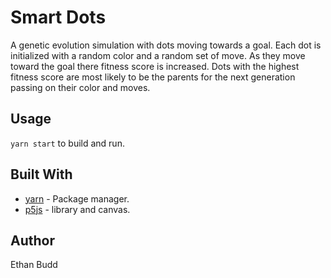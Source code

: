 # Smart Dots

A genetic evolution simulation with dots moving towards a goal. Each dot is initialized with a random color and a random set of move. As
they move toward the goal there fitness score is increased. Dots with the highest fitness score are most likely to be the parents for the
next generation passing on their color and moves.

## Usage
`yarn start` to build and run.

## Built With
* [yarn](https://yarnpkg.com/) - Package manager.
* [p5js](https://p5js.org/) - library and canvas.

## Author
Ethan Budd
